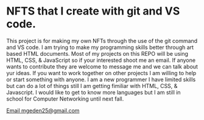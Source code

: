 # NFTS that I create with git and VS code. 
<p> This project is for making my own NFTs through the use of the git command and VS code. I am trying to make my programming skills better through art based HTML documents.
 Most of my projects on this REPO will be using HTML, CSS, & JavaScript so if your interested shoot me an email. 
 If anyone wants to contribute they are welcome to message me and we can talk about yur ideas.
 If you want to work together on other projects I am willing to help or start something with anyone. 
 I am a new programmer I have limited skills but can do a lot of things still I am getting fimiliar with HTML, CSS, & Javascript. 
 I would like to get to know more languages but I am still in school for Computer Networking until next fall.</p> 
<a href="mailto: mgeden25@gmail.com">Email mgeden25@gmail.com</a> 
